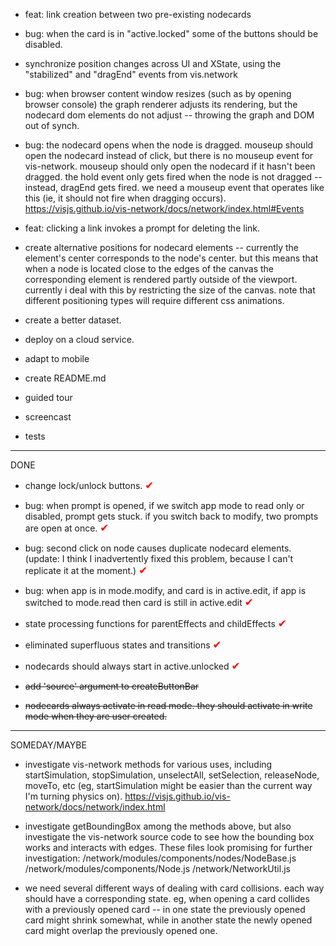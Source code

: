 - feat: link creation between two pre-existing nodecards

- bug: when the card is in "active.locked" some of the buttons should be disabled.

- synchronize position changes across UI and XState, using the "stabilized" and "dragEnd" events from vis.network

- bug: when browser content window resizes (such as by opening browser console) the graph renderer adjusts its rendering,
  but the nodecard dom elements do not adjust -- throwing the graph and DOM out of synch.

- bug: the nodecard opens when the node is dragged. mouseup should open the nodecard instead of click, but there is no mouseup event for vis-network. mouseup should only open the nodecard if it hasn't been dragged. the hold event only gets fired when the node is not dragged -- instead,
  dragEnd gets fired. we need a mouseup event that operates like this (ie, it should not fire when dragging occurs).
  https://visjs.github.io/vis-network/docs/network/index.html#Events

- feat: clicking a link invokes a prompt for deleting the link.

- create alternative positions for nodecard elements -- currently the element's center corresponds to the node's center. but this
  means that when a node is located close to the edges of the canvas the corresponding element is rendered partly outside of the viewport. currently
  i deal with this by restricting the size of the canvas. note that different positioning types will require different css animations.

- create a better dataset.

- deploy on a cloud service.

- adapt to mobile

- create README.md

- guided tour

- screencast

- tests

---

DONE

- change lock/unlock buttons. <span style="font-size: 1.2em; color:red">✔</span>

- bug: when prompt is opened, if we switch app mode to read only or disabled, prompt gets stuck. if you switch back to modify, two prompts are open at once. <span style="font-size: 1.2em; color:red">✔</span>

- bug: second click on node causes duplicate nodecard elements. (update: I think I inadvertently fixed this problem, because I can't replicate it at the moment.) <span style="font-size: 1.2em; color:red">✔</span>

- bug: when app is in mode.modify, and card is in active.edit, if app is switched to mode.read then card is still in active.edit <span style="font-size: 1.2em; color:red">✔</span>

- state processing functions for parentEffects and childEffects <span style="font-size: 1.2em; color:red">✔</span>

- eliminated superfluous states and transitions <span style="font-size: 1.2em; color:red">✔</span>

- nodecards should always start in active.unlocked <span style="font-size: 1.2em; color:red">✔</span>

- <s>add 'source' argument to createButtonBar</s>

- <s>nodecards always activate in read mode. they should activate in write mode when they are user created.</s>

---

SOMEDAY/MAYBE

- investigate vis-network methods for various uses, including startSimulation, stopSimulation, unselectAll, setSelection, releaseNode, moveTo, etc
  (eg, startSimulation might be easier than the current way I'm turning physics on). https://visjs.github.io/vis-network/docs/network/index.html

- investigate getBoundingBox among the methods above, but also investigate the vis-network source code to see how the bounding box works and interacts
  with edges. These files look promising for further investigation:
  /network/modules/components/nodes/NodeBase.js
  /network/modules/components/Node.js
  /network/NetworkUtil.js

- we need several different ways of dealing with card collisions. each way should have a corresponding state. eg, when opening a card collides with a
  previously opened card -- in one state the previously opened card might shrink somewhat, while in another state the newly opened card might overlap
  the previously opened one.

